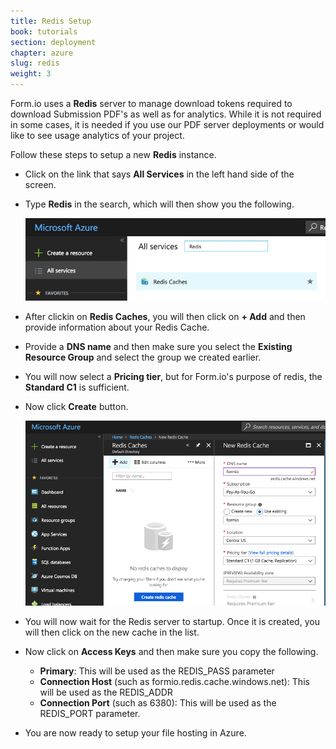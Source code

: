 ```yaml
---
title: Redis Setup
book: tutorials
section: deployment
chapter: azure
slug: redis
weight: 3
---
```

Form.io uses a **Redis** server to manage download tokens required to download Submission PDF's as well as for analytics. While it is not required in some cases, it is needed if you use our PDF server deployments or would like to see usage analytics of your project.

Follow these steps to setup a new **Redis** instance.

 - Click on the link that says **All Services** in the left hand side of the screen.
 - Type **Redis** in the search, which will then show you the following.
 
   ![](/assets/img/integrations/azure/redis-search.png)
   
 - After clickin on **Redis Caches**, you will then click on **+ Add** and then provide information about your Redis Cache.
 - Provide a **DNS name** and then make sure you select the **Existing Resource Group** and select the group we created earlier.
 - You will now select a **Pricing tier**, but for Form.io's purpose of redis, the **Standard C1** is sufficient.
 - Now click **Create** button.
 
   ![](/assets/img/integrations/azure/redis-create.png)
   
 - You will now wait for the Redis server to startup. Once it is created, you will then click on the new cache in the list.
 - Now click on **Access Keys** and then make sure you copy the following.

   - **Primary**: This will be used as the REDIS_PASS parameter
   - **Connection Host** (such as formio.redis.cache.windows.net): This will be used as the REDIS_ADDR
   - **Connection Port** (such as 6380): This will be used as the REDIS_PORT parameter.
 
 - You are now ready to setup your file hosting in Azure.